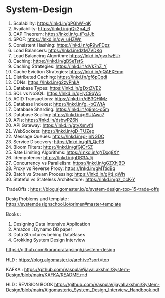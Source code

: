 # System-Design



1. Scalability: https://lnkd.in/gPGhW-qK
2. Availability: https://lnkd.in/gQk2p4_6
3. CAP Theorem: https://lnkd.in/g_tFqJJb
4. SPOF: https://lnkd.in/gw_uHZWn
5. Consistent Hashing: https://lnkd.in/gR9wFDpz
6. Load Balancers: https://lnkd.in/dzM7VDKq
7. Load Balancing Algorithm: https://lnkd.in/gvxfwEUr
8. Caching: https://lnkd.in/gBSeTstS
9. Caching Strategies: https://lnkd.in/dVk7nZ_Y
10. Cache Eviction Strategies: https://lnkd.in/gQAEXEmq
11. Distributed Caching: https://lnkd.in/gf6pCqdi
12. CDNs: https://lnkd.in/g2zvPhkA
13. Database Types: https://lnkd.in/gDxtZVE2
14. SQL vs NoSQL: https://lnkd.in/gHyC9qWc
15. ACID Transactions: https://lnkd.in/dB3QHiMz
16. Database Indexes: https://lnkd.in/g_-bQWtA
17. Database Sharding: https://lnkd.in/g9mc-d5m
18. Database Scaling: https://lnkd.in/gSUtAwc7
19. APIs: https://lnkd.in/dsbwPZ6N
20. API Gateway: https://lnkd.in/gtyXmvf4
21. WebSockets: https://lnkd.in/gD-TUZep
22. Message Queues: https://lnkd.in/g-jnNGDC
23. Service Discovery: https://lnkd.in/gRj_QeP8
24. Bloom Filters: https://lnkd.in/gfGjCrSZ
25. Rate Limiting Algorithms: https://lnkd.in/gYDxg8XY
26. Idempotency: https://lnkd.in/gDB3AJij
27. Concurrency vs Parallelism: https://lnkd.in/gGZXhjBD
28. Proxy vs Reverse Proxy: https://lnkd.in/gMTtidBq
29. Batch vs Stream Processing: https://lnkd.in/gKtj_qWh
30. Stateful vs Stateless Architecture: https://lnkd.in/gz_ccK-Y




TradeOffs : https://blog.algomaster.io/p/system-design-top-15-trade-offs

Desig Problems and template : https://systemdesignschool.io/primer#master-template


Books : 

1. Designing Data Intensive Application
2. Amazon : Dynamo DB paper
3. Data Structures  behing DataBases
4. Grokking System Design Interview


https://github.com/karanpratapsingh/system-design




HLD : https://blog.algomaster.io/archive?sort=top


KAFKA : https://github.com/VaspulaVijayaLakshmi/System-Design/blob/main/KAFKA/README.md




HLD : REVISION BOOK
https://github.com/VaspulaVijayaLakshmi/System-Design/blob/main/Algomasterio_System_Design_Interview_Handbook.pdf






